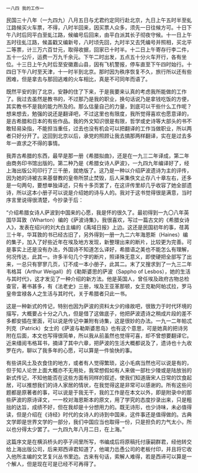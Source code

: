     一八四 我的工作一 

   民国三十八年（一九四九）八月五日与尤君约定同行赴北京，九日上午五时半至虬江路候买火车票，不得，八时半回来，因买票人众多，须先一日往候方可。十日下午八时后同平白至虬江路，候编号后回来，由平白派其长子彻夜守候。十一日上午五时往虬江路，候盖戳又编新号，八时顷先回，九时半又去凭编号并照相，买北平二等票，计三万六百廿元，取得收据，回家已十时半。十二日上午寄存行李二件，五十一公斤，运费一万九千余元。下午二时出发，五点五十分火车开行，各有坐位。十三日上午九时后至安徽嘉山县，因有飞机警报，停车直至下午四时始行。十四日下午八时至天津，十一时半到北京。那时因为秩序恢复不久，旅行所以还有些困难，但是拿去与那回逃难的火车相比，真是不可同年而语了。

   既然平安的到了北京，安静的住了下来，于是我要来认真的考虑我所能做的工作了。我过去虽然是教书的，不过那乃是我的职业，换句话说乃是拿钱吃饭的方便，其实教书不是我的能力所及的。那么估量自己的力量，到底可以干些什么工作呢？想来想去，勉强的说还是翻译吧，不过这里也有限度，我所觉得喜欢也愿意译的，是古希腊和日本的有些作品。我的外文知识很是有限，哲学或史诗等大部头的书不敢轻易染指，不能担当重任，过去也没有机会可以把翻译的工作当做职业，所以两者只好分开了。这回到北京以后，承党的照顾让我去搞那两样翻译，实在是过去多年一直求之不得的事情。

   我弄古希腊的东西，最早是那一册《希腊拟曲》，还是在一九三二年译成，第二年由商务印书馆出版的。第二种乃是《希腊女诗人萨波》，一九四九年编译好了，经上海出版公司印行了三千册，就绝版了。这乃是一种以介绍萨波遗诗为主的评传，因为她的诗被古来基督教的皇帝所禁止焚毁，后人采集佚文止存八十章左右，还多是一句两句，要想单独译述，只有十多页罢了，在这评传里却几乎收容了她全部遗诗，所以这本小册子可以说是介绍她的诗与人的。我对于这书觉得很是满意，当时序言里说得很清楚，今抄录于后：

   “介绍希腊女诗人萨波到中国来的心愿，我是怀的很久了。最初得到一九〇八年英国华耳敦（Wharton）编的《萨波诗集》，我很喜欢，写过一篇古文的《希腊女诗人》，发表在绍兴的刘大白主编的《禹域日报》上边。这还是民国初年的事，荏苒三十年，华耳敦的书已经古旧了，另外得到一册一九二六年海恩斯（Haines）编的集子，加入了好些近年在埃及地方发现，新整理出来的断片，比较更为完善。可是事实上还是没有办法，外国诗不知道怎么译好，希腊语之美也不能怎么有理解，何况传达，此其一。许多半句几个字的断片，照译殊无意义，即使硬把全部写了出来，一总只有寥寥几页，订不成一本小册子，此其二。末了又搜求到了一九三二年韦格耳（Arthur Weigall）的《勒斯婆思的萨波（Sappho of Lesbos），她的生活与其时代》，这才发见了一种介绍的新方法。他是英国人，曾任埃及政府古物总检查官，著书甚多，有《法老史》三册，埃及王亚革那顿，女王克勒阿帕忒拉，罗马皇帝宜禄各人之生活与其时代，关于希腊者只此一书。

   这是一种新式的传记，特别也因为萨波的资料太少的缘故吧，很致力于时代环境的描写，大概要占十分之八九，但是借了这做底子，他把萨波遗诗之稍成片段的差不多都安插在里面，可以说是传记中兼附有诗集，这是很妙的办法。一九一二年帕忒列克（Patrick）女士的《萨波与勒斯婆思岛》也有这个意思，可是她真的把诗另附在后面，本文也写得很简单，所以我从前虽然也觉得可喜，却不曾想要翻译它。近来缙阅韦格耳书，摘译了其中六章，把萨波的生活大概都说及了，遗诗也十九收罗在内，聊以了我多年的心愿，可以算是一件愉快的事。

   有些讲风土及衣食住的地方，或者有人觉得繁琐，这小毛病当然也可以说是有的，但于知人论世上面大概亦不无用处，我常想假如有人来做一部杜少陵或是陆放翁的新式传记，不知他能否在这些方面有同样的叙述，使我们知道唐宋人日常的饮食起居，可以推想我们的诗人家居的情状，在我觉得这是非常可以感谢的。所有这些问题都是原著者的事，可以说是于我无干，我的工作是在本文以外，即是附录中的那些萨波的原诗译文，一一校对海恩斯本的原文，用了学究的态度抄录出来，只是粗拙的达旨，成绩不好，但在我却是十分想用力的。既无诗形，也少诗味，未必值得读，但是介绍在《诗经》时代的女诗人的诗到中国来，这件事还是值得做的。古典文学即是世界文学的一部分，我们中国应当也取得一份，只是担负的力气太小，所以也分得太少罢了。一九四九年八月二日，在上海。”

   这篇序文是在横浜桥头的亭子间里所写，书编成后将原稿托付康嗣群君，经他转交给上海出版公司，后来郑西谛君知道了，他竭力怂恿公司的老板付印，并且将它收入他所主编的文艺复兴丛书里边。古来有句话，索解人难得，若是西谛可以算是一个解人，但是现在可是已经不可再得了。

